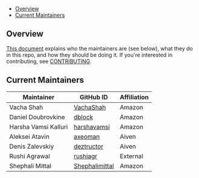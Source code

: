 - [Overview](#overview)
- [Current Maintainers](#current-maintainers)

## Overview

[This document](https://github.com/opensearch-project/.github/blob/main/MAINTAINERS.md#maintainer-responsibilities) explains who the maintainers are (see below), what they do in this repo, and how they should be doing it. If you're interested in contributing, see [CONTRIBUTING](CONTRIBUTING.md).

## Current Maintainers

| Maintainer           | GitHub ID                                           | Affiliation |
| -------------------- | --------------------------------------------------- | ----------- |
| Vacha Shah           | [VachaShah](https://github.com/VachaShah)           | Amazon      |
| Daniel Doubrovkine   | [dblock](https://github.com/dblock)                 | Amazon      |
| Harsha Vamsi Kalluri | [harshavamsi](https://github.com/axeoman)           | Amazon      |
| Aleksei Atavin       | [axeoman](https://github.com/axeoman)           | Aiven       |
| Denis Zalevskiy      | [deztructor](https://github.com/deztructor)         | Aiven       |
| Rushi Agrawal        | [rushiagr](https://github.com/rushiagr)             | External    |
| Shephali Mittal      | [Shephalimittal](https://github.com/Shephalimittal) | Amazon      |
